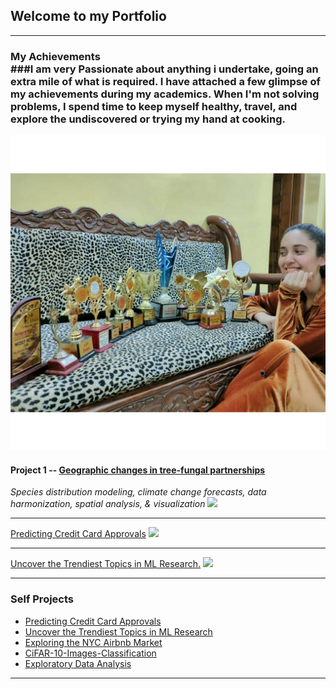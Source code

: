 ## Welcome to my Portfolio

---

### My Achievements <br> ###I am very Passionate about anything i undertake, going an extra mile of what is required. I have attached a few glimpse of my achievements during my academics. When I'm not solving problems, I spend time to keep myself healthy, travel, and explore the undiscovered or trying my hand at cooking.
<!--[Project 1 Title](/sample_page)-->
<img src="images/achievements.jpg?raw=true"/>

#### Project 1 -- [Geographic changes in tree-fungal partnerships](https://github.com/amarahAI/Temple_EDA/)
<em>Species distribution modeling, climate change forecasts, data harmonization, spatial analysis, & visualization</em>
<img src="images/TreeFungal_overlap.cover.png?raw=true"/>


---
[Predicting Credit Card Approvals](/pdf/sample_presentation.pdf)
<img src="images/dummy_thumbnail.jpg?raw=true"/>

---
[Uncover the Trendiest Topics in ML Research.](http://example.com/)
<img src="images/dummy_thumbnail.jpg?raw=true"/>

---

### Self Projects

- [Predicting Credit Card Approvals](http://example.com/)
- [Uncover the Trendiest Topics in ML Research](http://example.com/)
- [Exploring the NYC Airbnb Market](http://example.com/)
- [CiFAR-10-Images-Classification](http://example.com/)
- [Exploratory Data Analysis](http://example.com/)

---





